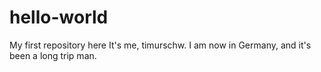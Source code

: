 # hello-world
My first repository here
It's me, timurschw. I am now in Germany, and it's been a long trip man.
